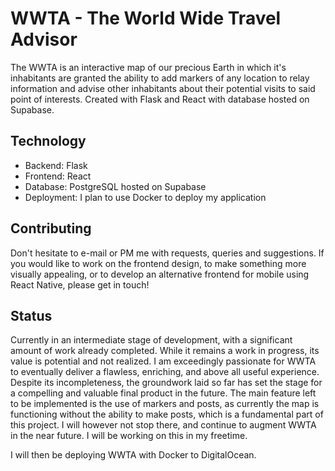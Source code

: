 # WWTA - The World Wide Travel Advisor
The WWTA is an interactive map of our precious Earth in which it's inhabitants are granted the ability to add markers of any location to relay information and advise other inhabitants about their potential visits to said point of interests. Created with Flask and React with database hosted on Supabase.

## Technology
* Backend: Flask
* Frontend: React
* Database: PostgreSQL hosted on Supabase
* Deployment: I plan to use Docker to deploy my application

## Contributing
Don't hesitate to e-mail or PM me with requests, queries and suggestions. If you would like to work on the frontend design, to make something more visually appealing, or to develop an alternative frontend for mobile using React Native, please get in touch!
## Status 
Currently in an intermediate stage of development, with a significant amount of work already completed. While it remains a work in progress, its value is potential and not realized. I am exceedingly passionate for WWTA to eventually deliver a flawless, enriching, and above all useful experience. Despite its incompleteness, the groundwork laid so far has set the stage for a compelling and valuable final product in the future. The main feature left to be implemented is the use of markers and posts, as currently the map is functioning without the ability to make posts, which is a fundamental part of this project. I will however not stop there, and continue to augment WWTA in the near future. I will be working on this in my freetime. 

I will then be deploying WWTA with Docker to DigitalOcean.
